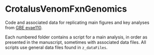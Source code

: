 # CrotalusVenomFxnGenomics
Code and associated data for replicating main figures and key analyses from [GBE evae110](https://doi.org/10.1093/gbe/evae110).

Each numbered folder contains a script for a main analysis, in order as presented in the manuscript, sometimes with associated data files. All scripts use general data files found in ```z_dataFiles```.
